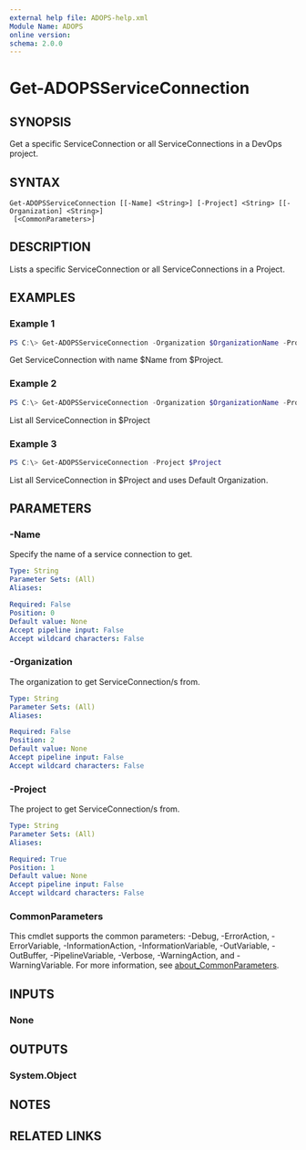 ```yaml
---
external help file: ADOPS-help.xml
Module Name: ADOPS
online version:
schema: 2.0.0
---
```


# Get-ADOPSServiceConnection

## SYNOPSIS

Get a specific ServiceConnection or all ServiceConnections in a DevOps project.

## SYNTAX

```
Get-ADOPSServiceConnection [[-Name] <String>] [-Project] <String> [[-Organization] <String>]
 [<CommonParameters>]
```

## DESCRIPTION

Lists a specific ServiceConnection or all ServiceConnections in a Project.

## EXAMPLES

### Example 1

```powershell
PS C:\> Get-ADOPSServiceConnection -Organization $OrganizationName -Project $Project -Name $Name
```

Get ServiceConnection with name $Name from $Project.

### Example 2

```powershell
PS C:\> Get-ADOPSServiceConnection -Organization $OrganizationName -Project $Project
```

List all ServiceConnection in $Project

### Example 3

```powershell
PS C:\> Get-ADOPSServiceConnection -Project $Project
```

List all ServiceConnection in $Project and uses Default Organization.

## PARAMETERS

### -Name

Specify the name of a service connection to get.

```yaml
Type: String
Parameter Sets: (All)
Aliases:

Required: False
Position: 0
Default value: None
Accept pipeline input: False
Accept wildcard characters: False
```

### -Organization

The organization to get ServiceConnection/s from.

```yaml
Type: String
Parameter Sets: (All)
Aliases:

Required: False
Position: 2
Default value: None
Accept pipeline input: False
Accept wildcard characters: False
```

### -Project

The project to get ServiceConnection/s from.

```yaml
Type: String
Parameter Sets: (All)
Aliases:

Required: True
Position: 1
Default value: None
Accept pipeline input: False
Accept wildcard characters: False
```

### CommonParameters

This cmdlet supports the common parameters: -Debug, -ErrorAction, -ErrorVariable, -InformationAction, -InformationVariable, -OutVariable, -OutBuffer, -PipelineVariable, -Verbose, -WarningAction, and -WarningVariable. For more information, see [about_CommonParameters](http://go.microsoft.com/fwlink/?LinkID=113216).

## INPUTS

### None

## OUTPUTS

### System.Object

## NOTES

## RELATED LINKS
